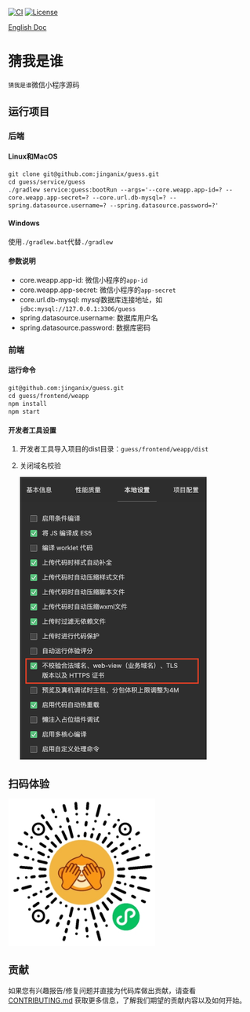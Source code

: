 [![CI](https://github.com/jinganix/guess/actions/workflows/ci.yml/badge.svg)](https://github.com/jinganix/guess/actions/workflows/ci.yml)
[![License](http://img.shields.io/:license-apache-brightgreen.svg)](http://www.apache.org/licenses/LICENSE-2.0.html)

[English Doc](README.en.md)

# 猜我是谁

`猜我是谁`微信小程序源码

## 运行项目

### 后端

#### Linux和MacOS

```shell
git clone git@github.com:jinganix/guess.git
cd guess/service/guess
./gradlew service:guess:bootRun --args='--core.weapp.app-id=? --core.weapp.app-secret=? --core.url.db-mysql=? --spring.datasource.username=? --spring.datasource.password=?'
```

#### Windows

使用`./gradlew.bat`代替`./gradlew`

#### 参数说明

- core.weapp.app-id: 微信小程序的`app-id`
- core.weapp.app-secret: 微信小程序的`app-secret`
- core.url.db-mysql: mysql数据库连接地址，如`jdbc:mysql://127.0.0.1:3306/guess`
- spring.datasource.username: 数据库用户名
- spring.datasource.password: 数据库密码

### 前端

#### 运行命令

```shell
git@github.com:jinganix/guess.git
cd guess/frontend/weapp
npm install
npm start
```

#### 开发者工具设置

1. 开发者工具导入项目的dist目录：`guess/frontend/weapp/dist`
2. 关闭域名校验

   <img src="docs/devtools.setting.png" alt="Image" width="381" height="576">

## 扫码体验

<img src="docs/qrcode.jpg" alt="Image" width="300" height="300">

## 贡献

如果您有兴趣报告/修复问题并直接为代码库做出贡献，请查看 [CONTRIBUTING.md](CONTRIBUTING.md) 获取更多信息，了解我们期望的贡献内容以及如何开始。
